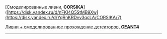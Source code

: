 [Смоделированные ливни, **CORSIKA**]([https://disk.yandex.ru/d/nFKl4Q5StMB9Xw](https://disk.yandex.ru/d/YqRnKRDvv3qcLA/CORSIKA/7)

[Ливни +  cмоделированное прохождение детекторов, **GEANT4**](https://disk.yandex.ru/d/nFKl4Q5StMB9Xw)

---
